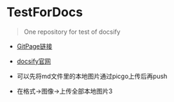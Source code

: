 # TestForDocs
> One repository for test of docsify

- [GitPage链接](https://heachy.github.io/TestForDocsify/#/)

- [docsify官网](https://docsify.js.org/#/zh-cn/quickstart)

- 可以先将md文件里的本地图片通过picgo上传后再push

- 在格式->图像->上传全部本地图片3
